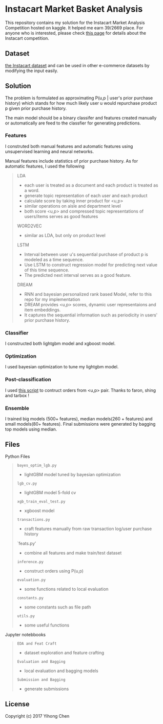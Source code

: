 # Instacart Market Basket Analysis

This repository contains my solution for the Instacart Market Analysis Competition hosted on kaggle. It helped me earn 39/2669 place. For anyone who is interested, please check [this page](https://www.kaggle.com/c/instacart-market-basket-analysis) for details about the Instacart competition.

## Dataset 

[the Instacart dataset](https://tech.instacart.com/3-million-instacart-orders-open-sourced-d40d29ead6f2) and can be used in other e-commerce datasets by modifying the input easily. 

## Solution

The problem is formulated as approximating P(u,p | user's prior purchase history) which stands for how much likely user u would repurchase product p given prior purchase history.

The main model should be a binary classifer and features created manually or automatically are feed to the classfier for generating predictions.

### Features
I construted both manual features and automatic features using unsupervised learning and neural networks.

Manual features include statistics of prior purchase history. As for automatic features, I used the following 

> LDA
> * each user is treated as a document and each product is treated as a word. 
> * generate topic representation of each user and each product
> * calculate score by taking inner product for <u,p> 
> * similar operations on aisle and department level
> * both score <u,p> and compressed topic representations of users/items serves as good features
> 
> WORD2VEC
> * similar as LDA, but only on product level
> 
> LSTM
> * Interval between user u's sequential purchase of product p is modeled as a time sequence.
> * Use LSTM to construct regression model for predicting next value of this time sequence.
> * The predicted next interval serves as a good feature.
> 
> DREAM
> * RNN and bayesian personalized rank based Model, refer to this repo for my implementation
> * DREAM provides <u,p> scores, dynamic user representaions and item embeddings.
> * It captures the sequential information such as periodicity in users' prior purchase history.

### Classifier

I constructed both lightgbm model and xgboost model. 

### Optimization

I used bayesian optimization to tune my lightgbm model.

### Post-classification

I used [this script](https://www.kaggle.com/tarobxl/parallel-version-of-faron-s-script/) to contruct orders from <u,p> pair. Thanks to faron, shing and tarbox !

### Ensemble

I trained big models (500+ features), median models(260 + features) and small models(80+ features). Final submissions were generated by bagging top models using median.

## Files

Python Files

> `bayes_optim_lgb.py`
> * lightGBM model tuned by bayesian optimization
> 
> `lgb_cv.py`
> * lightGBM model 5-fold cv
> 
> `xgb_train_eval_test.py`
> * xgboost model 
>
> `transactions.py`
> * craft features manually from raw transaction log/user purchase history
> 
> `feats.py'
> * combine all features and make train/test dataset
> 
> `inference.py`
> * construct orders using P(u,p) 
> 
> `evaluation.py`
> * some functions related to local evaluation
> 
> `constants.py`	
> * some constants such as file path
> 
> `utils.py`
> * some useful functions

Jupyter notebbooks

> `EDA and Feat Craft`
> * dataset exploration and feature crafting
> 
> `Evaluation and Bagging`
> * local evaluation and bagging models
> 
> `Submission and Bagging`
> * generate submissions

## License

Copyright (c) 2017 Yihong Chen
